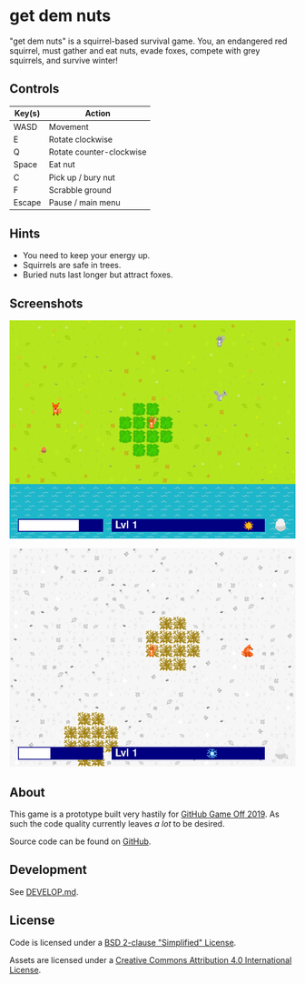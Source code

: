 get dem nuts
============

"get dem nuts" is a squirrel-based survival game. You, an endangered red squirrel, must gather and eat nuts, evade foxes, compete with grey squirrels, and survive winter!

Controls
--------

| Key(s)      | Action                   |
| ----------- | ------------------------ |
| WASD        | Movement                 |
| E           | Rotate clockwise         |
| Q           | Rotate counter-clockwise |
| Space       | Eat nut                  |
| C           | Pick up / bury nut       |
| F           | Scrabble ground          |
| Escape      | Pause / main menu        |

Hints
-----

* You need to keep your energy up.
* Squirrels are safe in trees.
* Buried nuts last longer but attract foxes.

Screenshots
-----------

![](docs/screenshots/fox.png)

![](docs/screenshots/winter.png)

About
-----

This game is a prototype built very hastily for [GitHub Game Off 2019](https://itch.io/jam/game-off-2019). As such the code quality currently leaves _a lot_ to be desired.

Source code can be found on [GitHub](https://github.com/peterdn/get-dem-nuts/).

Development
-----------

See [DEVELOP.md](DEVELOP.md).

License
-------

Code is licensed under a [BSD 2-clause "Simplified" License](LICENSE).

Assets are licensed under a [Creative Commons Attribution 4.0 International License](assets/LICENSE).
